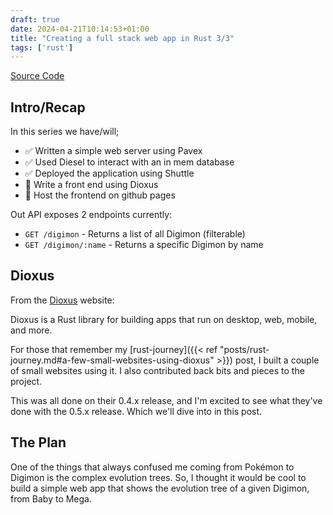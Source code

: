 ```yaml
---
draft: true
date: 2024-04-21T10:14:53+01:00
title: "Creating a full stack web app in Rust 3/3"
tags: ['rust']
---
```


[Source Code](https://github.com/alexanderjophus/cyber-sleuth)

## Intro/Recap

In this series we have/will;
- ✅ Written a simple web server using Pavex
- ✅ Used Diesel to interact with an in mem database
- ✅ Deployed the application using Shuttle
- 🚧 Write a front end using Dioxus
- 🚧 Host the frontend on github pages

Out API exposes 2 endpoints currently:
- `GET /digimon` - Returns a list of all Digimon (filterable)
- `GET /digimon/:name` - Returns a specific Digimon by name

## Dioxus

From the [Dioxus](https://dioxuslabs.com/) website:

Dioxus is a Rust library for building apps that run on desktop, web, mobile, and more.

For those that remember my [rust-journey]({{< ref "posts/rust-journey.md#a-few-small-websites-using-dioxus" >}}) post, I built a couple of small websites using it. I also contributed back bits and pieces to the project.

This was all done on their 0.4.x release, and I'm excited to see what they've done with the 0.5.x release.
Which we'll dive into in this post.

## The Plan

One of the things that always confused me coming from Pokémon to Digimon is the complex evolution trees.
So, I thought it would be cool to build a simple web app that shows the evolution tree of a given Digimon, from Baby to Mega.

